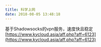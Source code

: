 ```yaml
---
title: 科学上网
date: 2018-08-05 13:48:18
---
```


 基于Shadowsocks的vpn服务，速度快且稳定
[https://www.kycloud.asia/aff.php?aff=6123](https://www.kycloud.asia/aff.php?aff=6123)
<!-- more -->
